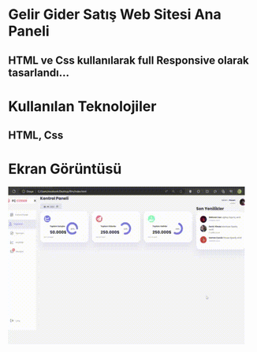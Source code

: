 <h1>Gelir Gider Satış Web Sitesi Ana Paneli </h1>

<h2>HTML ve Css kullanılarak full Responsive olarak tasarlandı...  </h2>

<h1>Kullanılan Teknolojiler </h1>

<h2>HTML, Css </h2>

<h1>Ekran Görüntüsü </h1>



![](CODER.gif)

